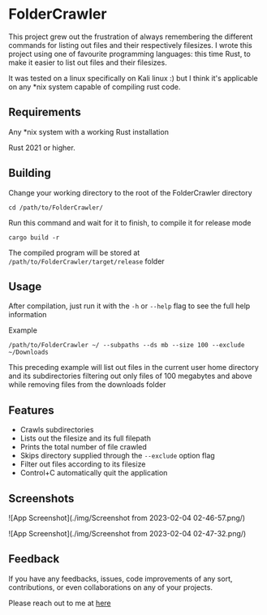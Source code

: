# FolderCrawler


This project grew out the frustration of always remembering the different commands for listing out files and their respectively filesizes. I wrote this project using one of favourite programming languages: this time Rust, to make it easier to list out files and their filesizes.

It was tested on a linux specifically on Kali linux :) but I think it's applicable on any *nix system capable of compiling rust code.

## Requirements

Any *nix system with a working Rust installation

Rust 2021 or higher.


## Building
Change your working directory to the root of the FolderCrawler directory

``cd /path/to/FolderCrawler/``

Run this command and wait for it to finish, to compile it for release mode

``cargo build -r``

The compiled program will be stored at ``/path/to/FolderCrawler/target/release`` folder

## Usage

After compilation, just run it with the ``-h`` or ``--help`` flag to see the full help information 

Example

``/path/to/FolderCrawler ~/ --subpaths --ds mb --size 100 --exclude ~/Downloads``

This preceding example will list out files in the current user home directory and its subdirectories filtering out only files of 100 megabytes and above while removing files from the downloads folder

## Features

- Crawls subdirectories 
- Lists out the filesize and its full filepath 
- Prints the total number of file crawled
- Skips directory supplied through the ``--exclude`` option flag
- Filter out files according to its filesize
- Control+C automatically quit the application


## Screenshots

![App Screenshot](./img/Screenshot from 2023-02-04 02-46-57.png/)

![App Screenshot](./img/Screenshot from 2023-02-04 02-47-32.png/)


## Feedback

If you have any feedbacks, issues, code improvements of any sort, contributions, or even collaborations on any of your projects.

Please reach out to me at [here](mailto:christian25589@gmail.com)
